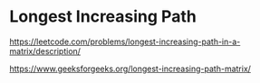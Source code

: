 # Longest Increasing Path

https://leetcode.com/problems/longest-increasing-path-in-a-matrix/description/

https://www.geeksforgeeks.org/longest-increasing-path-matrix/
